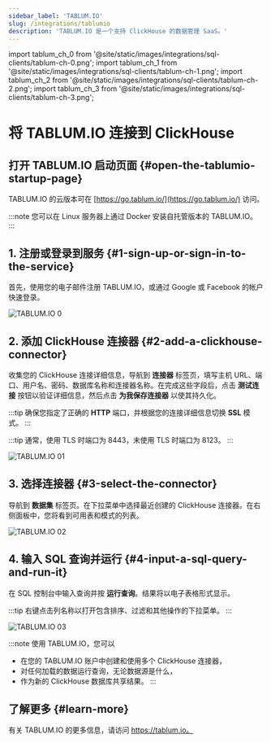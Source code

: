 ```yaml
---
sidebar_label: 'TABLUM.IO'
slug: /integrations/tablumio
description: 'TABLUM.IO 是一个支持 ClickHouse 的数据管理 SaaS。'
---
```


import tablum_ch_0 from '@site/static/images/integrations/sql-clients/tablum-ch-0.png';
import tablum_ch_1 from '@site/static/images/integrations/sql-clients/tablum-ch-1.png';
import tablum_ch_2 from '@site/static/images/integrations/sql-clients/tablum-ch-2.png';
import tablum_ch_3 from '@site/static/images/integrations/sql-clients/tablum-ch-3.png';


# 将 TABLUM.IO 连接到 ClickHouse

## 打开 TABLUM.IO 启动页面 {#open-the-tablumio-startup-page}

TABLUM.IO 的云版本可在 [https://go.tablum.io/](https://go.tablum.io/) 访问。

:::note
  您可以在 Linux 服务器上通过 Docker 安装自托管版本的 TABLUM.IO。
:::

## 1. 注册或登录到服务 {#1-sign-up-or-sign-in-to-the-service}

  首先，使用您的电子邮件注册 TABLUM.IO，或通过 Google 或 Facebook 的帐户快速登录。

<img src={tablum_ch_0} class="image" alt="TABLUM.IO 0" />

## 2. 添加 ClickHouse 连接器 {#2-add-a-clickhouse-connector}

收集您的 ClickHouse 连接详细信息，导航到 **连接器** 标签页，填写主机 URL、端口、用户名、密码、数据库名称和连接器名称。在完成这些字段后，点击 **测试连接** 按钮以验证详细信息，然后点击 **为我保存连接器** 以使其持久化。

:::tip
确保您指定了正确的 **HTTP** 端口，并根据您的连接详细信息切换 **SSL** 模式。
:::

:::tip
通常，使用 TLS 时端口为 8443，未使用 TLS 时端口为 8123。
:::

<img src={tablum_ch_1} class="image" alt="TABLUM.IO 01" />

## 3. 选择连接器 {#3-select-the-connector}

导航到 **数据集** 标签页。在下拉菜单中选择最近创建的 ClickHouse 连接器。在右侧面板中，您将看到可用表和模式的列表。

<img src={tablum_ch_2} class="image" alt="TABLUM.IO 02" />

## 4. 输入 SQL 查询并运行 {#4-input-a-sql-query-and-run-it}

在 SQL 控制台中输入查询并按 **运行查询**。结果将以电子表格形式显示。

:::tip
右键点击列名称以打开包含排序、过滤和其他操作的下拉菜单。
:::

<img src={tablum_ch_3} class="image" alt="TABLUM.IO 03" />

:::note
使用 TABLUM.IO，您可以
* 在您的 TABLUM.IO 账户中创建和使用多个 ClickHouse 连接器，
* 对任何加载的数据运行查询，无论数据源是什么，
* 作为新的 ClickHouse 数据库共享结果。
:::

## 了解更多 {#learn-more}

有关 TABLUM.IO 的更多信息，请访问 https://tablum.io。
